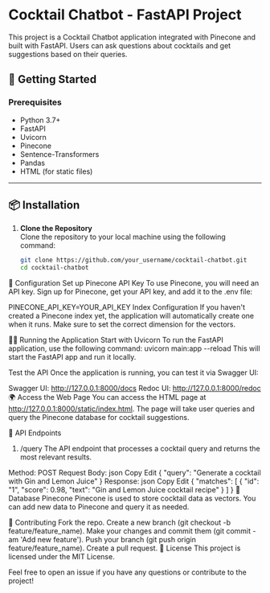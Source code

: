 # Cocktail Chatbot - FastAPI Project

This project is a Cocktail Chatbot application integrated with Pinecone and built with FastAPI. Users can ask questions about cocktails and get suggestions based on their queries.

## 🚀 Getting Started

### Prerequisites

- Python 3.7+
- FastAPI
- Uvicorn
- Pinecone
- Sentence-Transformers
- Pandas
- HTML (for static files)

---

## 📦 Installation

1. **Clone the Repository**  
   Clone the repository to your local machine using the following command:
   ```bash
   git clone https://github.com/your_username/cocktail-chatbot.git
   cd cocktail-chatbot
🔧 Configuration
Set up Pinecone API Key
To use Pinecone, you will need an API key. Sign up for Pinecone, get your API key, and add it to the .env file:

PINECONE_API_KEY=YOUR_API_KEY
Index Configuration
If you haven't created a Pinecone index yet, the application will automatically create one when it runs. Make sure to set the correct dimension for the vectors.

🏃‍♂️ Running the Application
Start with Uvicorn
To run the FastAPI application, use the following command:
uvicorn main:app --reload
This will start the FastAPI app and run it locally.

Test the API
Once the application is running, you can test it via Swagger UI:

Swagger UI: http://127.0.0.1:8000/docs
Redoc UI: http://127.0.0.1:8000/redoc
🌍 Access the Web Page
You can access the HTML page at http://127.0.0.1:8000/static/index.html. The page will take user queries and query the Pinecone database for cocktail suggestions.

📑 API Endpoints
1. /query
The API endpoint that processes a cocktail query and returns the most relevant results.

Method: POST
Request Body:
json
Copy
Edit
{
  "query": "Generate a cocktail with Gin and Lemon Juice"
}
Response:
json
Copy
Edit
{
  "matches": [
    {
      "id": "1",
      "score": 0.98,
      "text": "Gin and Lemon Juice cocktail recipe"
    }
  ]
}
🔄 Database
Pinecone
Pinecone is used to store cocktail data as vectors. You can add new data to Pinecone and query it as needed.

📝 Contributing
Fork the repo.
Create a new branch (git checkout -b feature/feature_name).
Make your changes and commit them (git commit -am 'Add new feature').
Push your branch (git push origin feature/feature_name).
Create a pull request.
📄 License
This project is licensed under the MIT License.

Feel free to open an issue if you have any questions or contribute to the project!

